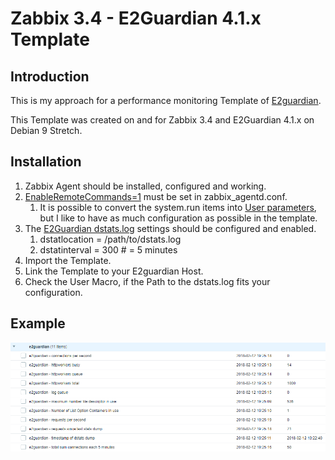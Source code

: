 # Zabbix 3.4 - E2Guardian 4.1.x Template

## Introduction
This is my approach for a performance monitoring Template of [E2guardian](http://e2guardian.org/).

This Template was created on and for Zabbix 3.4 and E2Guardian 4.1.x on Debian 9 Stretch.

## Installation

1. Zabbix Agent should be installed, configured and working.
1. [EnableRemoteCommands=1](https://www.zabbix.com/documentation/3.4/manual/appendix/config/zabbix_agentd) must be set in zabbix_agentd.conf.
   1. It is possible to convert the system.run items into [User parameters](https://www.zabbix.com/documentation/3.4/manual/config/items/userparameters), but I like to have as much configuration as possible in the template.
1. The [E2Guardian dstats.log](https://github.com/e2guardian/e2guardian/blob/master/notes/dstats_format) settings should be configured and enabled.
   1. dstatlocation = /path/to/dstats.log
   1. dstatinterval = 300  # = 5 minutes
1. Import the Template.
1. Link the Template to your E2guardian Host.
1. Check the User Macro, if the Path to the dstats.log fits your configuration.

## Example

![Latest Data](example01.png)
